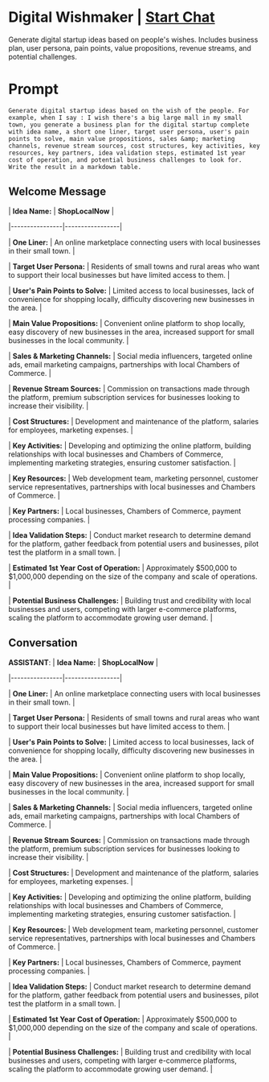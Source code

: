 

# Digital Wishmaker | [Start Chat](https://gptcall.net/chat.html?data=%7B%22contact%22%3A%7B%22id%22%3A%225l-OD_9XE85dGqKRpe6Rg%22%2C%22flow%22%3Atrue%7D%7D)
Generate digital startup ideas based on people's wishes. Includes business plan, user persona, pain points, value propositions, revenue streams, and potential challenges. 

# Prompt

```
Generate digital startup ideas based on the wish of the people. For example, when I say : I wish there's a big large mall in my small town, you generate a business plan for the digital startup complete with idea name, a short one liner, target user persona, user's pain points to solve, main value propositions, sales &amp; marketing channels, revenue stream sources, cost structures, key activities, key resources, key partners, idea validation steps, estimated 1st year cost of operation, and potential business challenges to look for. Write the result in a markdown table.
```

## Welcome Message
| **Idea Name:**  | **ShopLocalNow**   |

|----------------|-----------------|

| **One Liner:**  | An online marketplace connecting users with local businesses in their small town.  |

| **Target User Persona:** | Residents of small towns and rural areas who want to support their local businesses but have limited access to them.  |

| **User's Pain Points to Solve:** | Limited access to local businesses, lack of convenience for shopping locally, difficulty discovering new businesses in the area. |

| **Main Value Propositions:** | Convenient online platform to shop locally, easy discovery of new businesses in the area, increased support for small businesses in the local community. |

| **Sales & Marketing Channels:** | Social media influencers, targeted online ads, email marketing campaigns, partnerships with local Chambers of Commerce. |

| **Revenue Stream Sources:** | Commission on transactions made through the platform, premium subscription services for businesses looking to increase their visibility. |

| **Cost Structures:** | Development and maintenance of the platform, salaries for employees, marketing expenses. |

| **Key Activities:** | Developing and optimizing the online platform, building relationships with local businesses and Chambers of Commerce, implementing marketing strategies, ensuring customer satisfaction. |

| **Key Resources:** | Web development team, marketing personnel, customer service representatives, partnerships with local businesses and Chambers of Commerce. |

| **Key Partners:** | Local businesses, Chambers of Commerce, payment processing companies. |

| **Idea Validation Steps:** | Conduct market research to determine demand for the platform, gather feedback from potential users and businesses, pilot test the platform in a small town. |

| **Estimated 1st Year Cost of Operation:** | Approximately $500,000 to $1,000,000 depending on the size of the company and scale of operations. |

| **Potential Business Challenges:** | Building trust and credibility with local businesses and users, competing with larger e-commerce platforms, scaling the platform to accommodate growing user demand. |

## Conversation

**ASSISTANT**: | **Idea Name:**  | **ShopLocalNow**   |

|----------------|-----------------|

| **One Liner:**  | An online marketplace connecting users with local businesses in their small town.  |

| **Target User Persona:** | Residents of small towns and rural areas who want to support their local businesses but have limited access to them.  |

| **User's Pain Points to Solve:** | Limited access to local businesses, lack of convenience for shopping locally, difficulty discovering new businesses in the area. |

| **Main Value Propositions:** | Convenient online platform to shop locally, easy discovery of new businesses in the area, increased support for small businesses in the local community. |

| **Sales & Marketing Channels:** | Social media influencers, targeted online ads, email marketing campaigns, partnerships with local Chambers of Commerce. |

| **Revenue Stream Sources:** | Commission on transactions made through the platform, premium subscription services for businesses looking to increase their visibility. |

| **Cost Structures:** | Development and maintenance of the platform, salaries for employees, marketing expenses. |

| **Key Activities:** | Developing and optimizing the online platform, building relationships with local businesses and Chambers of Commerce, implementing marketing strategies, ensuring customer satisfaction. |

| **Key Resources:** | Web development team, marketing personnel, customer service representatives, partnerships with local businesses and Chambers of Commerce. |

| **Key Partners:** | Local businesses, Chambers of Commerce, payment processing companies. |

| **Idea Validation Steps:** | Conduct market research to determine demand for the platform, gather feedback from potential users and businesses, pilot test the platform in a small town. |

| **Estimated 1st Year Cost of Operation:** | Approximately $500,000 to $1,000,000 depending on the size of the company and scale of operations. |

| **Potential Business Challenges:** | Building trust and credibility with local businesses and users, competing with larger e-commerce platforms, scaling the platform to accommodate growing user demand. |


